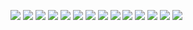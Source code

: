 <img src="images/2.jpg" width="" height=""></img>
<img src="images/3.jpg" width="" height=""></img>
<img src="images/4.jpg" width="" height=""></img>
<img src="images/5.jpg" width="" height=""></img>
<img src="images/6.jpg" width="" height=""></img>
<img src="images/7.jpg" width="" height=""></img>
<img src="images/8.jpg" width="" height=""></img>
<img src="images/9.jpg" width="" height=""></img>
<img src="images/10.jpg" width="" height=""></img>
<img src="images/11.jpg" width="" height=""></img>
<img src="images/12.jpg" width="" height=""></img>
<img src="images/13.jpg" width="" height=""></img>
<img src="images/14.jpg" width="" height=""></img>
<img src="images/15.jpg" width="" height=""></img>
